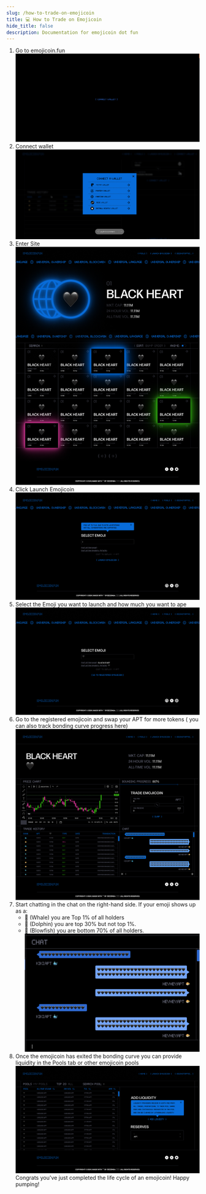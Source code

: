 ```yaml
---
slug: /how-to-trade-on-emojicoin
title: 💻 How to Trade on Emojicoin
hide_title: false
description: Documentation for emojicoin dot fun
---
```


1. Go to emojicoin.fun
   ![how1](./images/how1.png "how1")
1. Connect wallet
   ![how2](./images/how2.png "how2")
1. Enter Site
   ![how3](./images/how3.png "how3")
1. Click Launch Emojicoin
   ![how4](./images/how4.png "how4")
1. Select the Emoji you want to launch and how much you want to ape
   ![how5](./images/how5.png "how5")
1. Go to the registered emojicoin and swap your APT for more tokens ( you can
   also track bonding curve progress here)
   ![how6](./images/how6.png "how6")
1. Start chatting in the chat on the right-hand side. If your emoji shows up
   as a:
   - 🐳 (Whale) you are Top 1% of all holders
   - 🐬 (Dolphin)  you are top 30% but not top 1%.
   - 🐡 (Blowfish) you are bottom 70% of all holders.
     ![how7](./images/how7.png "how7")
1. Once the emojicoin has exited the bonding curve you can provide
   liquidity in the Pools tab or other emojicoin pools
   ![how8](./images/how8.png "how8")
   Congrats you've just completed the life cycle of an emojicoin!
   Happy pumping!
